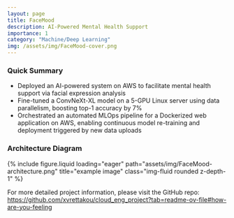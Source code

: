```yaml
---
layout: page
title: FaceMood
description: AI-Powered Mental Health Support
importance: 1
category: "Machine/Deep Learning"
img: /assets/img/FaceMood-cover.png
---
```


### Quick Summary

- Deployed an AI-powered system on AWS to facilitate mental health support via facial expression analysis 
- Fine-tuned a ConvNeXt-XL model on a 5-GPU Linux server using data parallelism, boosting top-1 accuracy by 7% 
- Orchestrated an automated MLOps pipeline for a Dockerized web application on AWS, enabling continuous model re-training and deployment triggered by new data uploads 

### Architecture Diagram

<div class="row justify-content-center">
    {% include figure.liquid loading="eager" path="assets/img/FaceMood-architecture.png" title="example image" class="img-fluid rounded z-depth-1" %}
</div>

For more detailed project information, please visit the GitHub repo: <https://github.com/xvrettakou/cloud_eng_project?tab=readme-ov-file#how-are-you-feeling>
